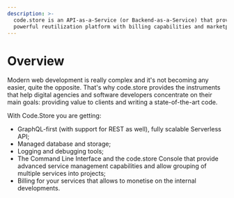 ```yaml
---
description: >-
  code.store is an API-as-a-Service (or Backend-as-a-Service) that provides a
  powerful reutilization platform with billing capabilities and marketplace.
---
```


# Overview

Modern web development is really complex and it's not becoming any easier, quite the opposite. That's why code.store provides the instruments that help digital agencies and software developers concentrate on their main goals: providing value to clients and writing a state-of-the-art code.

With Code.Store you are getting:

* GraphQL-first \(with support for REST as well\), fully scalable Serverless API;
* Managed database and storage;
* Logging and debugging tools;
* The Command Line Interface and the code.store Console that provide advanced service management capabilities and allow grouping of multiple services into projects;
* Billing for your services that allows to monetise on the internal developments.



